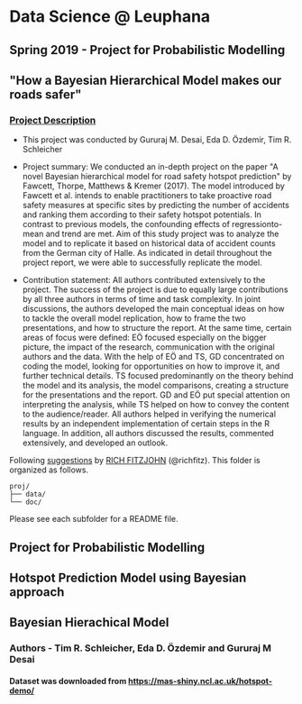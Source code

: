 # Data Science @ Leuphana
## Spring 2019 - Project for Probabilistic Modelling
## "How a Bayesian Hierarchical Model makes our roads safer"

### [Project Description](doc/)

+ This project was conducted by Gururaj M. Desai, Eda D. Özdemir, Tim R. Schleicher

+ Project summary: We conducted an in-depth project on the paper "A novel Bayesian hierarchical model for road safety hotspot prediction" by Fawcett, Thorpe, Matthews & Kremer (2017). The model introduced by Fawcett et al. intends to enable practitioners to take proactive road safety measures at specific sites by predicting the number of accidents and ranking them according to their safety hotspot potentials. In contrast to previous models, the confounding effects of regressionto-
mean and trend are met. Aim of this study project was to analyze the model and to replicate it based on historical data of accident counts from the German city of Halle. As indicated in detail throughout the project report, we were able to successfully replicate the model.

+ Contribution statement: All authors contributed extensively to the project. The success of the project is due to equally large contributions by all three authors in terms of time and task complexity. In joint discussions, the authors developed the main conceptual ideas on how to tackle the overall model replication, how to frame the two presentations, and how to structure the report. At the same time, certain areas of focus were defined: EÖ focused especially on the bigger picture, the impact of the research, communication with the original authors and the data. With the help of EÖ and TS, GD concentrated on coding the model, looking for opportunities on how to improve it, and further technical details. TS focused predominantly on the theory behind the model and its analysis, the model comparisons, creating a structure for the presentations and the report. GD and
EÖ put special attention on interpreting the analysis, while TS helped on how to convey the content to the audience/reader. All authors helped in verifying the numerical results by an independent implementation of certain steps in the R language. In addition, all authors discussed the results, commented extensively, and developed an outlook.

Following [suggestions](http://nicercode.github.io/blog/2013-04-05-projects/) by [RICH FITZJOHN](http://nicercode.github.io/about/#Team) (@richfitz). This folder is organized as follows.

```
proj/
├── data/
└── doc/
```

Please see each subfolder for a README file.








## Project for Probabilistic Modelling

## Hotspot Prediction Model using Bayesian approach

## Bayesian Hierachical Model

### Authors - Tim R. Schleicher, Eda D. Özdemir and Gururaj M Desai

#### Dataset was downloaded from https://mas-shiny.ncl.ac.uk/hotspot-demo/
